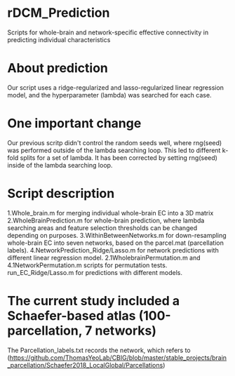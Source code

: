 # rDCM_Prediction
Scripts for whole-brain and network-specific effective connectivity in predicting individual characteristics

# About prediction
Our script uses a ridge-regularized and lasso-regularized linear regression model, and the hyperparameter (lambda) was searched for each case.

# One important change
Our previous scritp didn't control the random seeds well, where rng(seed) was performed outside of the lambda searching loop. This led to different k-fold splits for a set of lambda. It has been corrected by setting rng(seed) inside of the lambda searching loop. 

# Script description
1.Whole_brain.m for merging individual whole-brain EC into a 3D matrix
2.WholeBrainPrediction.m for whole-brain prediction, where lambda searching areas and feature selection thresholds can be changed depending on purposes.
3.WithinBetweenNetworks.m for down-resampling whole-brain EC into seven networks, based on the parcel.mat (parcellation labels).
4.NetworkPrediction_Ridge/Lasso.m for network predictions with different linear regression model.
2.1WholebrainPermutation.m and 4.1NetworkPermutation.m scripts for permutation tests.
run_EC_Ridge/Lasso.m for predictions with different models.

# The current study included a Schaefer-based atlas (100-parcellation, 7 networks)
The Parcellation_labels.txt records the network, which refers to (https://github.com/ThomasYeoLab/CBIG/blob/master/stable_projects/brain_parcellation/Schaefer2018_LocalGlobal/Parcellations)

